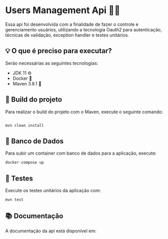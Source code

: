 # Users Management Api 👨‍💻

Essa api foi desenvolvida com a finalidade de fazer o controle e gerenciamento usuários, utilizando a tecnologia Oauth2 
para autenticação, técnicas de validação, exception handler e testes unitários.

## 💡 O que é preciso para executar?

Serão necessárias as seguintes tecnologias:

- JDK 11 ⚙
- Docker 🐳
- Maven 3.8.1 🍂



## 🔨 Build do projeto

Para realizar o build do projeto com o Maven, execute o seguinte comando:

```java

mvn clean install
```

## 🎲 Banco de Dados

Para subir um container com banco de dados para a aplicação, execute:

```java
docker-compose up
```

## 📝 Testes

Execute os testes unitários da aplicação com:

```java
mvn test
```

## 📚 Documentação

A documentação da api está disponível em:

